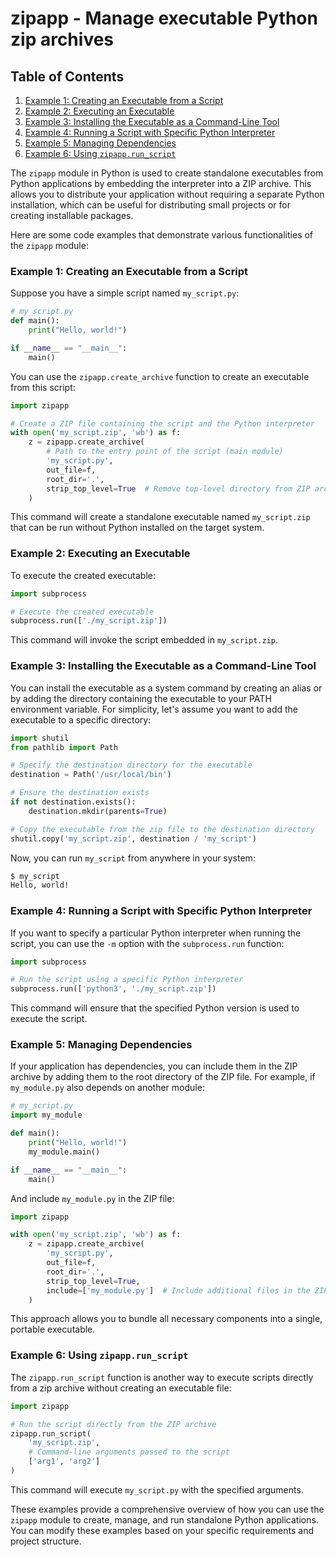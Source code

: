 # zipapp - Manage executable Python zip archives
## Table of Contents

1. [Example 1: Creating an Executable from a Script](#example-1-creating-an-executable-from-a-script)
2. [Example 2: Executing an Executable](#example-2-executing-an-executable)
3. [Example 3: Installing the Executable as a Command-Line Tool](#example-3-installing-the-executable-as-a-command-line-tool)
4. [Example 4: Running a Script with Specific Python Interpreter](#example-4-running-a-script-with-specific-python-interpreter)
5. [Example 5: Managing Dependencies](#example-5-managing-dependencies)
6. [Example 6: Using `zipapp.run_script`](#example-6-using-zipapprun_script)



The `zipapp` module in Python is used to create standalone executables from Python applications by embedding the interpreter into a ZIP archive. This allows you to distribute your application without requiring a separate Python installation, which can be useful for distributing small projects or for creating installable packages.

Here are some code examples that demonstrate various functionalities of the `zipapp` module:

### Example 1: Creating an Executable from a Script

Suppose you have a simple script named `my_script.py`:
```python
# my_script.py
def main():
    print("Hello, world!")

if __name__ == "__main__":
    main()
```

You can use the `zipapp.create_archive` function to create an executable from this script:

```python
import zipapp

# Create a ZIP file containing the script and the Python interpreter
with open('my_script.zip', 'wb') as f:
    z = zipapp.create_archive(
        # Path to the entry point of the script (main module)
        'my_script.py',
        out_file=f,
        root_dir='.',
        strip_top_level=True  # Remove top-level directory from ZIP archive
    )
```

This command will create a standalone executable named `my_script.zip` that can be run without Python installed on the target system.

### Example 2: Executing an Executable

To execute the created executable:

```python
import subprocess

# Execute the created executable
subprocess.run(['./my_script.zip'])
```

This command will invoke the script embedded in `my_script.zip`.

### Example 3: Installing the Executable as a Command-Line Tool

You can install the executable as a system command by creating an alias or by adding the directory containing the executable to your PATH environment variable. For simplicity, let's assume you want to add the executable to a specific directory:

```python
import shutil
from pathlib import Path

# Specify the destination directory for the executable
destination = Path('/usr/local/bin')

# Ensure the destination exists
if not destination.exists():
    destination.mkdir(parents=True)

# Copy the executable from the zip file to the destination directory
shutil.copy('my_script.zip', destination / 'my_script')
```

Now, you can run `my_script` from anywhere in your system:

```bash
$ my_script
Hello, world!
```

### Example 4: Running a Script with Specific Python Interpreter

If you want to specify a particular Python interpreter when running the script, you can use the `-m` option with the `subprocess.run` function:

```python
import subprocess

# Run the script using a specific Python interpreter
subprocess.run(['python3', './my_script.zip'])
```

This command will ensure that the specified Python version is used to execute the script.

### Example 5: Managing Dependencies

If your application has dependencies, you can include them in the ZIP archive by adding them to the root directory of the ZIP file. For example, if `my_module.py` also depends on another module:

```python
# my_script.py
import my_module

def main():
    print("Hello, world!")
    my_module.main()

if __name__ == "__main__":
    main()
```

And include `my_module.py` in the ZIP file:

```python
import zipapp

with open('my_script.zip', 'wb') as f:
    z = zipapp.create_archive(
        'my_script.py',
        out_file=f,
        root_dir='.',
        strip_top_level=True,
        include=['my_module.py']  # Include additional files in the ZIP
    )
```

This approach allows you to bundle all necessary components into a single, portable executable.

### Example 6: Using `zipapp.run_script`

The `zipapp.run_script` function is another way to execute scripts directly from a zip archive without creating an executable file:

```python
import zipapp

# Run the script directly from the ZIP archive
zipapp.run_script(
    'my_script.zip',
    # Command-line arguments passed to the script
    ['arg1', 'arg2']
)
```

This command will execute `my_script.py` with the specified arguments.

These examples provide a comprehensive overview of how you can use the `zipapp` module to create, manage, and run standalone Python applications. You can modify these examples based on your specific requirements and project structure.
